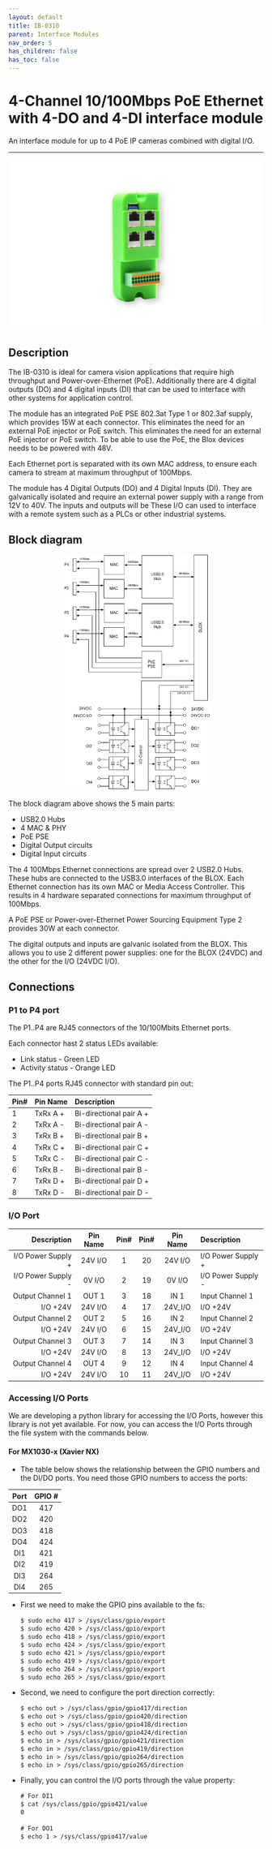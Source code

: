```yaml
---
layout: default
title: IB-0310 
parent: Interface Modules
nav_order: 5
has_children: false
has_toc: false
---
```


# 4-Channel 10/100Mbps PoE Ethernet with 4-DO and 4-DI interface module

An interface module for up to 4 PoE IP cameras combined with digital I/O.

---

<p align="center">
<img src="/assets/images/pages/interface-blox/IB-0310/IB-0310.png">
</p>

## Description

The IB-0310 is ideal for camera vision applications that require high throughput and Power-over-Ethernet (PoE). Additionally there are 4 digital outputs (DO) and 4 digital inputs (DI) that can be used to interface with other systems for application control. 

The module has an integrated PoE PSE 802.3at Type 1 or 802.3af supply, which provides 15W at each connector. This eliminates the need for an external PoE injector or PoE switch. This eliminates the need for an external PoE injector or PoE switch. To be able to use the PoE, the Blox devices needs to be powered with 48V. 

Each Ethernet port is separated with its own MAC address, to ensure each camera to stream at maximum throughput of 100Mbps.

The module has 4 Digital Outputs (DO) and 4 Digital Inputs (DI).
They are galvanically isolated and require an external power supply with a range from 12V to 40V. The inputs and outputs will be
These I/O can used to interface with a remote system such as a PLCs or other industrial systems.

## Block diagram

<p align="center">
<img src="/assets/images/pages/interface-blox/IB-0310/IB-0310-BlockDiagram.png" width="300">
</p>

The block diagram above shows the 5 main parts:
* USB2.0 Hubs
* 4 MAC & PHY 
* PoE PSE
* Digital Output circuits
* Digital Input circuits

The 4 100Mbps Ethernet connections are spread over 2 USB2.0 Hubs. These hubs are connected to the USB3.0 interfaces of the BLOX. Each Ethernet connection has its own MAC or Media Access Controller. This results in 4 hardware separated connections for maximum throughput of 100Mbps. 

A PoE PSE or Power-over-Ethernet Power Sourcing Equipment Type 2 provides 30W at each connector. 

The digital outputs and inputs are galvanic isolated from the BLOX. 
This allows you to use 2 different power supplies: one for the BLOX (24VDC) and the other for the I/O (24VDC I/O).

## Connections

<!--
<p align="center">
<img src="/assets/images/pages/interface-blox/IB-0200/IB-0200%20Connections.svg" width="200">
</p>
-->

### P1 to P4 port

The P1..P4 are RJ45 connectors of the 10/100Mbits Ethernet ports. 

Each connector hast 2 status LEDs available:

* Link status - Green LED
* Activity status - Orange LED


The P1..P4 ports RJ45 connector with standard pin out:  

| Pin# | Pin Name  | Description               |
|:-----|:----------|:--------------------------|
| 1    | TxRx A +  | Bi-directional pair A +   |
| 2    | TxRx A -  | Bi-directional pair A -   |
| 3    | TxRx B +  | Bi-directional pair B +   |
| 4    | TxRx C +  | Bi-directional pair C +   |
| 5    | TxRx C -  | Bi-directional pair C -   |
| 6    | TxRx B -  | Bi-directional pair B -   |
| 7    | TxRx D +  | Bi-directional pair D +   |
| 8    | TxRx D -  | Bi-directional pair D -   |


### I/O Port


| Description               | Pin Name | Pin# | Pin# | Pin Name  | Description               |
|--------------------------:|:--------:|:----:|:----:|:---------:|:--------------------------|
| I/O Power Supply +        | 24V I/O  | 1    | 20   | 24V I/O   | I/O Power Supply +        |
| I/O Power Supply -        | 0V I/O   | 2    | 19   | 0V I/O    | I/O Power Supply -        |
| Output Channel 1          | OUT 1    | 3    | 18   | IN 1      | Input Channel 1           |
| I/O +24V                  | 24V I/O  | 4    | 17   | 24V_I/O   | I/O +24V                  |
| Output Channel 2          | OUT 2    | 5    | 16   | IN 2      | Input Channel 2           |
| I/O +24V                  | 24V I/O  | 6    | 15   | 24V_I/O   | I/O +24V                  |
| Output Channel 3          | OUT 3    | 7    | 14   | IN 3      | Input Channel 3           |
| I/O +24V                  | 24V I/O  | 8    | 13   | 24V_I/O   | I/O +24V                  |
| Output Channel 4          | OUT 4    | 9    | 12   | IN 4      | Input Channel 4           |
| I/O +24V                  | 24V I/O  | 10   | 11   | 24V_I/O   | I/O +24V                  |


### Accessing I/O Ports

We are developing a python library for accessing the I/O Ports, however this library is not yet available.
For now, you can access the I/O Ports through the file system with the commands below.

#### For MX1030-x (Xavier NX)

* The table below shows the relationship between the GPIO numbers and the DI/DO ports. You need those GPIO numbers to access the ports:

| Port | GPIO # |
|:----:|:------:|
| DO1  | 417    |
| DO2  | 420    |
| DO3  | 418    |
| DO4  | 424    |
| DI1  | 421    |
| DI2  | 419    |
| DI3  | 264    |
| DI4  | 265    |

* First we need to make the GPIO pins available to the fs:
  
      $ sudo echo 417 > /sys/class/gpio/export
      $ sudo echo 420 > /sys/class/gpio/export
      $ sudo echo 418 > /sys/class/gpio/export
      $ sudo echo 424 > /sys/class/gpio/export
      $ sudo echo 421 > /sys/class/gpio/export
      $ sudo echo 419 > /sys/class/gpio/export
      $ sudo echo 264 > /sys/class/gpio/export
      $ sudo echo 265 > /sys/class/gpio/export

* Second, we need to configure the port direction correctly:

      $ echo out > /sys/class/gpio/gpio417/direction
      $ echo out > /sys/class/gpio/gpio420/direction
      $ echo out > /sys/class/gpio/gpio418/direction
      $ echo out > /sys/class/gpio/gpio424/direction
      $ echo in > /sys/class/gpio/gpio421/direction
      $ echo in > /sys/class/gpio/gpio419/direction
      $ echo in > /sys/class/gpio/gpio264/direction
      $ echo in > /sys/class/gpio/gpio265/direction

* Finally, you can control the I/O ports through the value property:

      # For DI1
      $ cat /sys/class/gpio/gpio421/value
      0
  
      # For DO1
      $ echo 1 > /sys/class/gpio417/value